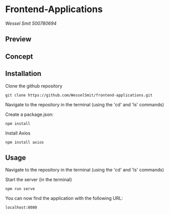 # Frontend-Applications
_Wessel Smit 500780694_ 
 
## Preview

## Concept

## Installation
Clone the github repository
```
git clone https://github.com/WesselSmit/frontend-applications.git
```

Navigate to the repository in the terminal (using the 'cd' and 'ls' commands)

Create a package.json:
```
npm install
```

Install Axios
```
npm install axios
```


## Usage
Navigate to the repository in the terminal (using the 'cd' and 'ls' commands)


Start the server (in the terminal)
```
npm run serve
```


You can now find the application with the following URL:
```
localhost:8080
```
